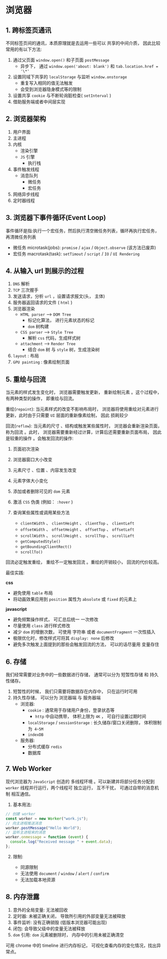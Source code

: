 # 浏览器

## 1. 跨标签页通讯

不同标签页间的通讯，本质原理就是去运用⼀些可以 共享的中间介质， 因此比较常用的有以下方法:

1. 通过父页面 `window.open()` 和子页面 `postMessage`
   - 异步下， 通过 `window.open('about: blank')` 和 `tab.location.href = '\*'`
2. 设置同域下共享的 `localStorage` 与监听 `window.onstorage`
   - 重复写入相同的值无法触发
   - 会受到浏览器隐身模式等的限制
3. 设置共享 `cookie` 与不断轮询脏检查( `setInterval` )
4. 借助服务端或者中间层实现

## 2. 浏览器架构

1. 用户界面
2. 主进程
3. 内核
   - 渲染引擎
   - `JS` 引擎
     - 执行栈
4. 事件触发线程
   - 消息队列
     - 微任务
     - 宏任务
5. 网络异步线程
6. 定时器线程

## 3. 浏览器下事件循环(Event Loop)

事件循环是指:执⾏⼀个宏任务，然后执⾏清空微任务列表，循环再执⾏宏任务， 再清微任务列表

- 微任务 microtask(jobs): `promise` / `ajax` / `Object.observe` (该方法已废弃)
- 宏任务 macrotask(task): `setTimout` / `script` / `IO` / `UI Rendering`

## 4. 从输入 url 到展示的过程

1. `DNS` 解析
2. `TCP` 三次握手
3. 发送请求，分析 `url` ，设置请求报文(头， 主体)
4. 服务器返回请求的文件 ( `html` )
5. 浏览器渲染
   - `HTML parser` --> `DOM Tree`
     - 标记化算法， 进⾏元素状态的标记
     - `dom` 树构建
   - `CSS parser` --> `Style Tree`
     - 解析 `css` 代码，生成样式树
   - `attachment` --> `Render Tree`
     - 结合 `dom` 树 与 `style` 树，生成渲染树
6. `layout` : 布局
7. `GPU painting` : 像素绘制页面

## 5. 重绘与回流

当元素的样式发生变化时， 浏览器需要触发更新， 重新绘制元素 。这个过程中，有两种类型的操作， 即重绘与回流。

重绘(`repaint`): 当元素样式的改变不影响布局时， 浏览器将使用重绘对元素进⾏更新，此时由于只需要 `UI` 层面的重新像素绘制， 因此 损耗较少

回流(`reflow`): 当元素的尺⼨ 、结构或触发某些属性时， 浏览器会重新渲染页面，称为回流 。此时， 浏览器需要重新经过计算，计算后还需要重新页面布局， 因此是较重的操作 。会触发回流的操作:

1. 页面初次渲染
2. 浏览器窗口大⼩改变
3. 元素尺⼨ 、位置 、内容发生改变
4. 元素字体大⼩变化
5. 添加或者删除可见的 `dom` 元素
6. 激活 `CSS` 伪类 (例如： `:hover` )
7. 查询某些属性或调用某些方法

   - `clientWidth` 、 `clientHeight` 、 `clientTop` 、 `clientLeft`
   - `offsetWidth` 、 `offsetHeight` 、 `offsetTop` 、 `offsetLeft`
   - `scrollWidth` 、 `scrollHeight` 、 `scrollTop` 、 `scrollLeft`
   - `getComputedStyle()`
   - `getBoundingClientRect()`
   - `scrollTo()`

回流必定触发重绘， 重绘不⼀定触发回流 。重绘的开销较⼩， 回流的代价较高。

最佳实践:

**css**

- 避免使用 `table` 布局
- 将动画效果应用到 `position` 属性为 `absolute` 或 `fixed` 的元素上

**javascript**

- 避免频繁操作样式， 可汇总后统⼀ ⼀次修改
- 尽量使用 `class` 进行样式修改
- 减少 `dom` 的增删次数， 可使用 字符串 或者 `documentFragment` ⼀次性插⼊
- 极限优化时，修改样式可将其 `display: none` 后修改
- 避免多次触发上面提到的那些会触发回流的方法， 可以的话尽量用 变量存住

## 6. 存储

我们经常需要对业务中的⼀些数据进行存储， 通常可以分为 短暂性存储 和 持久性储存。

1. 短暂性的时候， 我们只需要将数据存在内存中， 只在运行时可用
2. 持久性存储， 可以分为 浏览器端 与 服务器端
   - 浏览器:
     - `cookie` : 通常用于存储用户身份，登录状态等
       - `http` 中自动携带， 体积上限为 `4K` ， 可自行设置过期时间
     - `localStorage` / `sessionStorage` : 长久储存/窗口关闭删除， 体积限制为` 4~5M`
     - `indexDB`
   - 服务器:
     - 分布式缓存 `redis`
     - 数据库

## 7. Web Worker

现代浏览器为 `JavaScript` 创造的 多线程环境 。可以新建并将部分任务分配到 `worker` 线程并行运行，两个线程可 独立运行， 互不⼲扰， 可通过自带的消息机制 相互通信。

1. 基本用法:

```js
// 创建 worker
const worker = new Worker("work.js");
// 向主进程推送消息
worker.postMessage("Hello World");
// 监听主进程来的消息
worker.onmessage = function (event) {
  console.log("Received message " + event.data);
};
```

2. 限制:

   - 同源限制
   - 无法使用 `document` / `window` / `alert` / `confirm`
   - 无法加载本地资源

## 8. 内存泄露

1. 意外的全局变量: 无法被回收
2. 定时器: 未被正确关闭， 导致所引用的外部变量无法被释放
3. 事件监听: 没有正确销毁 (低版本浏览器可能出现)
4. 闭包: 会导致父级中的变量无法被释放
5. `dom` 引用: `dom` 元素被删除时， 内存中的引用未被正确清空

可用 chrome 中的 timeline 进行内存标记， 可视化查看内存的变化情况，找出异常点。
